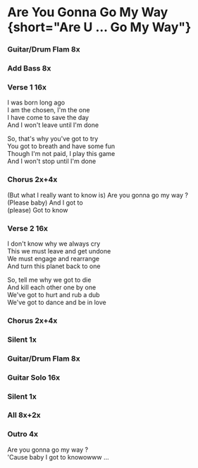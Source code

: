 # Are You Gonna Go My Way {short="Are U ... Go My Way"}  

### Guitar/Drum Flam  8x

### Add Bass  8x

### Verse 1  16x

I was born long ago  
I am the chosen, I'm the one  
I have come to save the day  
And I won't leave until I'm done  

So, that's why you've got to try  
You got to breath and have some fun  
Though I'm not paid, I play this game  
And I won't stop until I'm done  

### Chorus  2x+4x

(But what I really want to know is)
Are you gonna go my way ?  
(Please baby) And I got to  
(please) Got to know  

### Verse 2  16x

I don't know why we always cry  
This we must leave and get undone  
We must engage and rearrange  
And turn this planet back to one  

So, tell me why we got to die  
And kill each other one by one  
We've got to hurt and rub a dub  
We've got to dance and be in love  

### Chorus  2x+4x

### Silent  1x

### Guitar/Drum Flam  8x

### Guitar Solo  16x

### Silent  1x

### All  8x+2x

### Outro  4x

Are you gonna go my way ?  
'Cause baby I got to knowowww ...  
